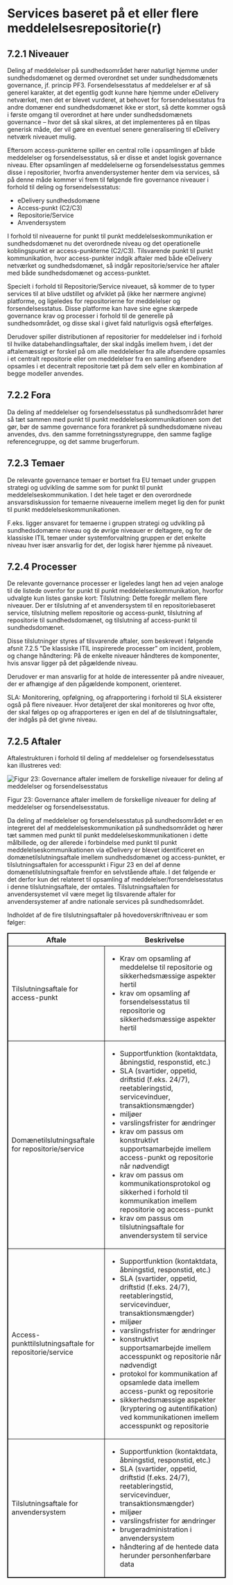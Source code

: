 # Services baseret på et eller flere meddelelsesrepositorie(r)

## 7.2.1 Niveauer

Deling af meddelelser på sundhedsområdet hører naturligt hjemme under sundhedsdomænet og dermed overordnet set under sundhedsdomænets governance, jf. princip PF3. Forsendelsesstatus
af meddelelser er af så generel karakter, at det egentlig godt kunne høre hjemme under eDelivery netværket, men det er blevet vurderet, at behovet for forsendelsesstatus fra andre
domæner end sundhedsdomænet ikke er stort, så dette kommer også i første omgang til overordnet at høre under sundhedsdomænets governance – hvor det så skal sikres, at det implementeres på en tilpas generisk måde, der vil gøre en eventuel senere generalisering til eDelivery netværk niveauet mulig.

Eftersom access-punkterne spiller en central rolle i opsamlingen af både meddelelser og forsendelsesstatus, så er disse et andet logisk governance niveau. Efter opsamlingen af meddelelserne og forsendelsesstatus gemmes disse i repositorier, hvorfra anvendersystemer henter dem via services, så på denne måde kommer vi frem til følgende fire governance niveauer i forhold til deling og forsendelsesstatus:

- eDelivery sundhedsdomæne
- Access-punkt (C2/C3)
- Repositorie/Service
- Anvendersystem

I forhold til niveauerne for punkt til punkt meddelelseskommunikation er sundhedsdomænet nu det overordnede niveau og det operationelle koblingspunkt er access-punkterne (C2/C3).
Tilsvarende punkt til punkt kommunikation, hvor access-punkter indgik aftaler med både eDelivery netværket og sundhedsdomænet, så indgår repositorie/service her aftaler med både
sundhedsdomænet og access-punktet. 

Specielt i forhold til Repositorie/Service niveauet, så kommer de to typer services til at blive udstillet og afviklet på (ikke her nærmere angivne) platforme, og ligeledes for repositorierne for meddelelser og forsendelsesstatus. Disse platforme kan have sine egne skærpede governance krav og processer i forhold til de generelle på sundhedsområdet, og disse skal i givet fald naturligvis også efterfølges.

Derudover spiller distributionen af repositorier for meddelelser ind i forhold til hvilke databehandlingsaftaler, der skal indgås imellem hvem, i det der aftalemæssigt er forskel på om alle meddelelser fra alle afsendere opsamles i et centralt repositorie eller om meddelelser fra en samling afsendere opsamles i et decentralt repositorie tæt på dem selv eller en kombination af begge modeller anvendes.

## 7.2.2 Fora

Da deling af meddelelser og forsendelsesstatus på sundhedsområdet hører så tæt sammen med punkt til punkt meddelelseskommunikationen som det gør, bør de samme governance fora forankret på sundhedsdomæne niveau anvendes, dvs. den samme forretningsstyregruppe, den samme faglige referencegruppe, og det samme brugerforum.

## 7.2.3 Temaer

De relevante governance temaer er bortset fra EU temaet under gruppen strategi og udvikling de samme som for punkt til punkt meddelelseskommunikation. I det hele taget er den overordnede ansvarsdiskussion for temaerne niveauerne imellem meget lig den for punkt til punkt meddelelseskommunikationen. 

F.eks. ligger ansvaret for temaerne i gruppen strategi og udvikling på sundhedsdomæne niveau og de øvrige niveauer er deltagere, og for de klassiske ITIL temaer
under systemforvaltning gruppen er det enkelte niveau hver især ansvarlig for det, der logisk hører hjemme på niveauet.

## 7.2.4 Processer

De relevante governance processer er ligeledes langt hen ad vejen analoge til de listede ovenfor for punkt til punkt meddelelseskommunikation, hvorfor udvalgte kun listes ganske kort:
Tilslutning: Dette foregår mellem flere niveauer. Der er tilslutning af et anvendersystem til en repositoriebaseret service, tilslutning mellem repositorie og access-punkt, tilslutning af repositorie til sundhedsdomænet, og tilslutning af access-punkt til sundhedsdomænet.

Disse tilslutninger styres af tilsvarende aftaler, som beskrevet i følgende afsnit 7.2.5 ”De klassiske ITIL inspirerede processer” om incident, problem, og change håndtering: På
de enkelte niveauer håndteres de komponenter, hvis ansvar ligger på det pågældende niveau. 

Derudover er man ansvarlig for at holde de interessenter på andre niveauer, der er afhængige af den pågældende komponent, orienteret.

SLA: Monitorering, opfølgning, og afrapportering i forhold til SLA eksisterer også på flere niveauer. Hvor detaljeret der skal monitoreres og hvor ofte, der skal følges op og afrapporteres er igen en del af de tilslutningsaftaler, der indgås på det givne niveau.

## 7.2.5 Aftaler

Aftalestrukturen i forhold til deling af meddelelser og forsendelsesstatus kan illustreres ved:

![Figur 23: Governance aftaler imellem de forskellige niveauer for deling af meddelelser og forsendelsesstatus](/ehmi/assets/images/MB_Figur-23-Governance-aftaler-imellem-de-forskellige-niveauer-for-deling-af-meddelelser-og-forsendelsesstatus.png)

Figur 23: Governance aftaler imellem de forskellige niveauer for deling af meddelelser og forsendelsesstatus.

Da deling af meddelelser og forsendelsesstatus på sundhedsområdet er en integreret del af meddelelseskommunikation på sundhedsområdet og hører tæt sammen med punkt til punkt
meddelelseskommunikationen i dette målbillede, og der allerede i forbindelse med punkt til punkt meddelelseskommunikationen via eDelivery er blevet identificeret en domænetilslutningsaftale imellem sundhedsdomænet og access-punktet, er tilslutningsaftalen for accesspunkt i Figur 23 en del af denne domænetilslutningsaftale fremfor en selvstående aftale. I det følgende er det derfor kun det relateret til opsamling af meddelelser/forsendelsesstatus i denne tilslutningsaftale, der omtales. Tilslutningsaftalen for anvendersystemet vil være meget lig tilsvarende aftaler for anvendersystemer af andre nationale services på sundhedsområdet.

Indholdet af de fire tilslutningsaftaler på hovedoverskriftniveau er som følger:


<table style="border:1px solid black">
<thead style="border:1px solid black">
<tr class="header" style="border:1px solid black">
    <th>Aftale</th>
    <th>Beskrivelse</th>
</tr>
</thead>
<tbody style="border:1px solid black">
<tr class="odd" style="border:1px solid black align:top">
    <td style="border:1px solid black">
    Tilslutningsaftale for access-punkt
    </td>
    <td style="border:1px solid black">
        <ul>
        <li>
        Krav om opsamling af meddelelse til repositorie og sikkerhedsmæssige aspekter hertil
        </li>
        <li>
        krav om opsamling af forsendelsesstatus til repositorie og sikkerhedsmæssige aspekter hertil
        </li>
        </ul>
    </td>
</tr>
<tr class="even" style="border:1px solid black">
    <td style="border:1px solid black">
    Domænetilslutningsaftale for repositorie/service
    </td>
    <td style="border:1px solid black">
        <ul>
        <li>
        Supportfunktion (kontaktdata, åbningstid, responstid,
        etc.)
        </li>
        <li>
        SLA (svartider, oppetid, driftstid (f.eks. 24/7), reetableringstid, servicevinduer, transaktionsmængder)
        </li>
        <li>
        miljøer
        </li>
        <li>
        varslingsfrister for ændringer
        </li>
        <li>
        krav om passus om konstruktivt supportsamarbejde imellem access-punkt og repositorie når nødvendigt
        </li>
        <li>
        krav om passus om kommunikationsprotokol og sikkerhed i forhold til kommunikation imellem repositorie
        og access-punkt 
        </li>
        <li>
        krav om passus om tilslutningsaftale for anvendersystem til service
        </li>
        </ul>
    </td>
</tr>
<tr class="odd" style="border:1px solid black">
    <td style="border:1px solid black">
    Access-punkttilslutningsaftale for repositorie/service
    </td>
    <td style="border:1px solid black">
        <ul>
        <li>
        Supportfunktion (kontaktdata, åbningstid, responstid, etc.)
        </li>
        <li>
        SLA (svartider, oppetid, driftstid (f.eks. 24/7), reetableringstid, servicevinduer, transaktionsmængder)
        </li>
        <li>
        miljøer
        </li>
        <li>
        varslingsfrister for ændringer
        </li>
        <li>
        konstruktivt supportsamarbejde imellem accesspunkt og repositorie når nødvendigt
        </li>
        <li>
        protokol for kommunikation af opsamlede data imellem access-punkt og repositorie
        </li>
        <li>
        sikkerhedsmæssige aspekter (kryptering og autentifikation) ved kommunikationen imellem accesspunkt og repositorie
        </li>
        </ul>
    </td>
</tr>
<tr class="even" style="border:1px solid black">
    <td style="border:1px solid black">
    Tilslutningsaftale for anvendersystem
    </td>
    <td style="border:1px solid black">
        <ul>
        <li>
        Supportfunktion (kontaktdata, åbningstid, responstid, etc.)
        </li>
        <li>
        SLA (svartider, oppetid, driftstid (f.eks. 24/7), reetableringstid, servicevinduer, transaktionsmængder)
        </li>
        <li>
        miljøer
        </li>
        <li>
        varslingsfrister for ændringer
        </li>
        <li>
        brugeradministration i anvendersystem
        </li>
        <li>
        håndtering af de hentede data herunder personhenførbare data
        </li>
        </ul>
    </td>
</tr>
</tbody>
</table>
